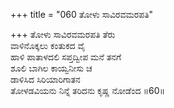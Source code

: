 +++
title = "060 ತೋಳು ಸಾವಿರವಮರಪತಿ"

+++
ತೋಳು ಸಾವಿರವಮರಪತಿ ತೆರು  
ವಾಳಿನೊಕ್ಕಲು ಕಂತುಕದ ವೈ  
ಹಾಳಿ  ಪಾತಾಳದಲಿ ಸಪ್ತದ್ವೀಪ ಮನೆ ತನಗೆ   
ಶೂಲಿ ಬಾಗಿಲ ಕಾಯ್ವನೀಸು ಚ  
ಡಾಳಿಸಿದ ಸಿರಿಯಾರಿಗಾತನ  
ತೋಳಡವಿಯನು ನಿನ್ನೆ ತರಿದನು ಕೃಷ್ಣ ನೋಡೆಂದ   ॥60॥